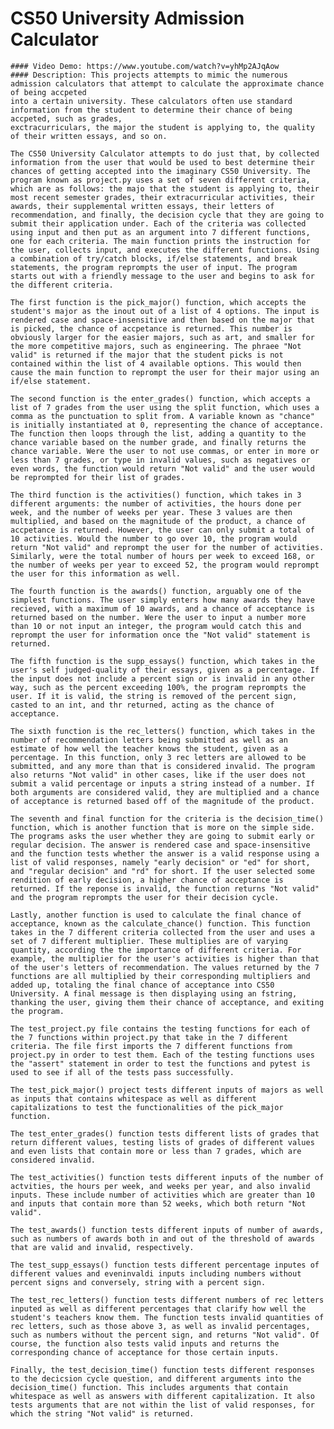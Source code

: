 # CS50 University Admission Calculator
    #### Video Demo: https://www.youtube.com/watch?v=yhMp2AJqAow
    #### Description: This projects attempts to mimic the numerous admission calculators that attempt to calculate the approximate chance of being accpeted
    into a certain university. These calculators often use standard information from the student to determine their chance of being accpeted, such as grades,
    exctracurriculars, the major the student is applying to, the quality of their written essays, and so on.

    The CS50 University Calculator attempts to do just that, by collected information from the user that would be used to best determine their chances of getting accepted into the imaginary CS50 University. The program known as project.py uses a set of seven different criteria, which are as follows: the majo that the student is applying to, their most recent semester grades, their extracurricular activities, their awards, their supplemental written essays, their letters of recommendation, and finally, the decision cycle that they are going to submit their application under. Each of the criteria was collected using input and then put as an argument into 7 different functions, one for each criteria. The main function prints the instruction for the user, collects input, and executes the different functions. Using a combination of try/catch blocks, if/else statements, and break statements, the program reprompts the user of input. The program starts out with a friendly message to the user and begins to ask for the different criteria.

    The first function is the pick_major() function, which accepts the student's major as the inout out of a list of 4 options. The input is rendered case and space-insensitive and then based on the major that is picked, the chance of accpetance is returned. This number is obviously larger for the easier majors, such as art, and smaller for the more competitive majors, such as engineering. The phraee "Not valid" is returned if the major that the student picks is not contained within the list of 4 available options. This would then cause the main function to reprompt the user for their major using an if/else statement.

    The second function is the enter_grades() function, which accepts a list of 7 grades from the user using the split function, which uses a comma as the punctuation to split from. A variable known as "chance" is initially instantiated at 0, representing the chance of acceptance. The function then loops through the list, adding a quantity to the chance variable based on the number grade, and finally returns the chance variable. Were the user to not use commas, or enter in more or less than 7 grades, or type in invalid values, such as negatives or even words, the function would return "Not valid" and the user would be reprompted for their list of grades.

    The third function is the activities() function, which takes in 3 different arguments: the number of activities, the hours done per week, and the number of weeks per year. These 3 values are then multiplied, and based on the magnitude of the product, a chance of accpetance is returned. However, the user can only submit a total of 10 activities. Would the number to go over 10, the program would return "Not valid" and reprompt the user for the number of activities. Similarly, were the total number of hours per week to exceed 168, or the number of weeks per year to exceed 52, the program would reprompt the user for this information as well.

    The fourth function is the awards() function, arguably one of the simplest functions. The user simply enters how many awards they have recieved, with a maximum of 10 awards, and a chance of acceptance is returned based on the number. Were the user to input a number more than 10 or not input an integer, the program would catch this and reprompt the user for information once the "Not valid" statement is returned.

    The fifth function is the supp_essays() function, which takes in the user's self judged-quality of their essays, given as a percentage. If the input does not include a percent sign or is invalid in any other way, such as the percent exceeding 100%, the program reprompts the user. If it is valid, the string is removed of the percent sign, casted to an int, and thr returned, acting as the chance of acceptance.

    The sixth function is the rec_letters() function, which takes in the number of recommendation letters being submitted as well as an estimate of how well the teacher knows the student, given as a percentage. In this function, only 3 rec letters are allowed to be submitted, and any more than that is considered invalid. The program also returns "Not valid" in other cases, like if the user does not submit a valid percentage or inputs a string instead of a number. If both arguments are considered valid, they are multiplied and a chance of acceptance is returned based off of the magnitude of the product.

    The seventh and final function for the criteria is the decision_time() function, which is another function that is more on the simple side. The programs asks the user whether they are going to submit early or regular decision. The answer is rendered case and space-insensitive and the function tests whether the answer is a valid response using a list of valid responses, namely "early decision" or "ed" for short, and "regular decision" and "rd" for short. If the user selected some rendition of early decision, a higher chance of acceptance is returned. If the reponse is invalid, the function returns "Not valid" and the program reprompts the user for their decision cycle.

    Lastly, another function is used to calculate the final chance of acceptance, known as the calculate_chance() function. This function takes in the 7 different criteria collected from the user and uses a set of 7 different multiplier. These multiplies are of varying quantity, according the the importance of different criteria. For example, the multiplier for the user's activities is higher than that of the user's letters of recommendation. The values returned by the 7 functions are all multiplied by their corresponding multipliers and added up, totaling the final chance of acceptance into CS50 University. A final message is then displaying using an fstring, thanking the user, giving them their chance of acceptance, and exiting the program.

    The test_project.py file contains the testing functions for each of the 7 functions within project.py that take in the 7 different criteria. The file first imports the 7 different functions from project.py in order to test them. Each of the testing functions uses the "assert" statement in order to test the functions and pytest is used to see if all of the tests pass successfully.

    The test_pick_major() project tests different inputs of majors as well as inputs that contains whitespace as well as different capitalizations to test the functionalities of the pick_major function.

    The test_enter_grades() function tests different lists of grades that return different values, testing lists of grades of different values and even lists that contain more or less than 7 grades, which are considered invalid.

    The test_activities() function tests different inputs of the number of actvities, the hours per week, and weeks per year, and also invalid inputs. These include number of activities which are greater than 10 and inputs that contain more than 52 weeks, which both return "Not valid".

    The test_awards() function tests different inputs of number of awards, such as numbers of awards both in and out of the threshold of awards that are valid and invalid, respectively.

    The test_supp_essays() function tests different percentage inputes of different values and eveninvaldi inputs including numbers without percent signs and conversely, string with a percent sign.

    The test_rec_letters() function tests different numbers of rec letters inputed as well as different percentages that clarify how well the student's teachers know them. The function tests invalid quantities of rec letters, such as those above 3, as well as invalid percentages, such as numbers without the percent sign, and returns "Not valid". Of course, the function also tests valid inputs and returns the corresponding chance of acceptance for those certain inputs.

    Finally, the test_decision_time() function tests different responses to the decicsion cycle question, and different arguments into the decision_time() function. This includes arguments that contain whitespace as well as answers with different capitalization. It also tests arguments that are not within the list of valid responses, for which the string "Not valid" is returned. 

